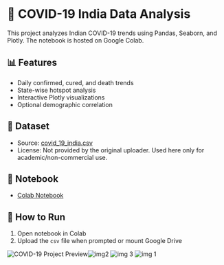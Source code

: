 # 🦠 COVID-19 India Data Analysis

This project analyzes Indian COVID-19 trends using Pandas, Seaborn, and Plotly. The notebook is hosted on Google Colab.

## 📊 Features
- Daily confirmed, cured, and death trends
- State-wise hotspot analysis
- Interactive Plotly visualizations
- Optional demographic correlation

## 📁 Dataset
- Source: [covid_19_india.csv](https://github.com/abhisarahuja/Covid-19-Data-Analysis-Project-Using-Python-And-Tableau)
- License: Not provided by the original uploader. Used here only for academic/non-commercial use.

## 📘 Notebook
- [Colab Notebook]()

## 🧠 How to Run
1. Open notebook in Colab
2. Upload the `csv` file when prompted or mount Google Drive

![COVID-19 Project Preview](project-preview.png)![img2](https://github.com/user-attachments/assets/36471191-1e4e-44f7-b427-7e06319ecba2)
![img 3](https://github.com/user-attachments/assets/063b321c-74c5-447e-962f-dfa010c49bda)
![img 1](https://github.com/user-attachments/assets/f50cdd9b-59a1-462b-b94c-1e9455679f7a)




